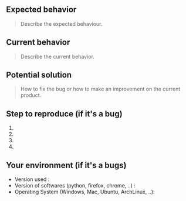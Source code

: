 ## Expected behavior
> Describe the expected behaviour.

## Current behavior
> Describe the current behavior.

## Potential solution
> How to fix the bug or how to make an improvement on the current product.

## Step to reproduce (if it's a bug)

1.
2.
3.
4.

## Your environment (if it's a bugs)

* Version used :
* Version of softwares (python, firefox, chrome, ..) :
* Operating System (Windows, Mac, Ubuntu, ArchLinux, ..):
